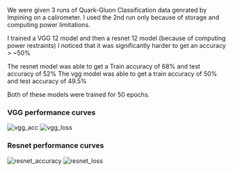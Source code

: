 We were given 3 runs of Quark-Gluon Classification data genrated by Impining on a calirometer.
I used the 2nd run only because of storage and computing power limitations.

I trained a VGG 12 model and then a resnet 12 model (because of computing power restraints)
I noticed that it was significantly harder to get an accuracy > ~50%

The resnet model was able to get a Train accuracy of 68% and test accuracy of 52%
The vgg model was able to get a train accuracy of 50% and test accuracy of  49.5%

Both of these models were trained for 50 epochs.

### VGG performance curves
![vgg_acc](https://github.com/fubblyonesandzeros/ML4SciTest2/assets/165657721/ef5d2563-685b-4888-9b35-62ef5b417afd)
![vgg_loss](https://github.com/fubblyonesandzeros/ML4SciTest2/assets/165657721/d20d0903-18af-47cc-b16a-9262ff0492d5)

### Resnet performance curves
![resnet_accuracy](https://github.com/fubblyonesandzeros/ML4SciTest2/assets/165657721/130d901b-4761-44cf-a37f-a6f7b6bc0c17)
![resnet_loss](https://github.com/fubblyonesandzeros/ML4SciTest2/assets/165657721/68aa00b6-e9cb-4b80-9c75-f8259cc84acc)
